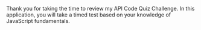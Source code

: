 Thank you for taking the time to review my API Code Quiz Challenge. In this application, you will take a timed test based on your knowledge of JavaScript fundamentals.